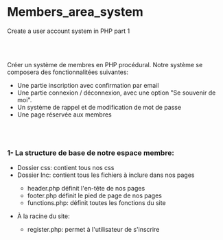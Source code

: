 # Members_area_system
Create a user account system in PHP part 1


<br><br>


Créer un système de membres en PHP procédural. Notre système se composera des fonctionnalitées suivantes:
<ul>
    <li>Une partie inscription avec confirmation par email</li>
    <li>Une partie connexion / déconnexion, avec une option "Se souvenir de moi".</li>
    <li>Un système de rappel et de modification de mot de passe</li>
    <li>Une page réservée aux membres</li>
</ul>


<br><br>


<h3>1- La structure de base de notre espace membre:</h3>
<ul>
    <li>Dossier css: contient tous nos css</li>      
    <li>Dossier Inc: contient tous les fichiers à inclure dans nos pages</li>       
    <ul>
        <li>header.php définit l'en-tête de nos pages</li>
        <li>footer.php définit le pied de page de nos pages</li>
        <li>functions.php: définit toutes les fonctions du site</li>
    </ul>
</ul>
<ul>
    <li>À la racine du site:</li>
    <ul>
        <li>register.php: permet à l'utilisateur de s'inscrire</li>    
    </ul>
</ul>
